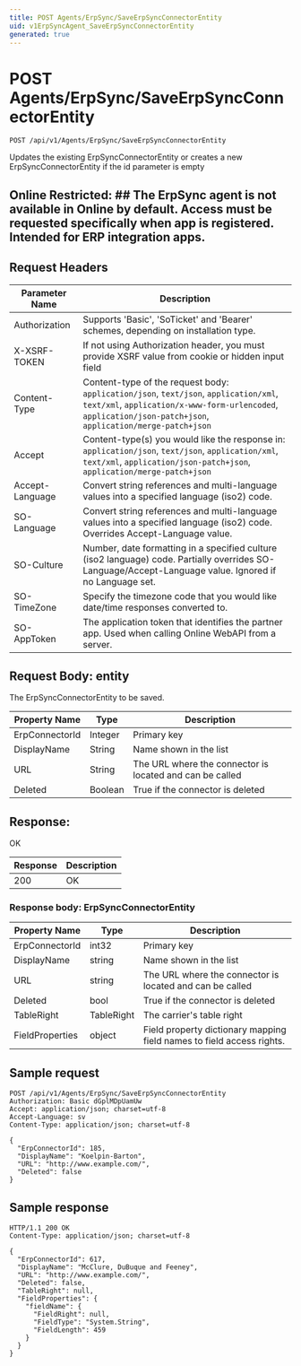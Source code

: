 ```yaml
---
title: POST Agents/ErpSync/SaveErpSyncConnectorEntity
uid: v1ErpSyncAgent_SaveErpSyncConnectorEntity
generated: true
---
```


# POST Agents/ErpSync/SaveErpSyncConnectorEntity

```http
POST /api/v1/Agents/ErpSync/SaveErpSyncConnectorEntity
```

Updates the existing ErpSyncConnectorEntity or creates a new ErpSyncConnectorEntity if the id parameter is empty


## Online Restricted: ## The ErpSync agent is not available in Online by default. Access must be requested specifically when app is registered. Intended for ERP integration apps.







## Request Headers

| Parameter Name | Description |
|----------------|-------------|
| Authorization  | Supports 'Basic', 'SoTicket' and 'Bearer' schemes, depending on installation type. |
| X-XSRF-TOKEN   | If not using Authorization header, you must provide XSRF value from cookie or hidden input field |
| Content-Type | Content-type of the request body: `application/json`, `text/json`, `application/xml`, `text/xml`, `application/x-www-form-urlencoded`, `application/json-patch+json`, `application/merge-patch+json` |
| Accept         | Content-type(s) you would like the response in: `application/json`, `text/json`, `application/xml`, `text/xml`, `application/json-patch+json`, `application/merge-patch+json` |
| Accept-Language | Convert string references and multi-language values into a specified language (iso2) code. |
| SO-Language | Convert string references and multi-language values into a specified language (iso2) code. Overrides Accept-Language value. |
| SO-Culture | Number, date formatting in a specified culture (iso2 language) code. Partially overrides SO-Language/Accept-Language value. Ignored if no Language set. |
| SO-TimeZone | Specify the timezone code that you would like date/time responses converted to. |
| SO-AppToken | The application token that identifies the partner app. Used when calling Online WebAPI from a server. |

## Request Body: entity 

The ErpSyncConnectorEntity to be saved. 

| Property Name | Type |  Description |
|----------------|------|--------------|
| ErpConnectorId | Integer | Primary key |
| DisplayName | String | Name shown in the list |
| URL | String | The URL where the connector is located and can be called |
| Deleted | Boolean | True if the connector is deleted |

## Response:

OK

| Response | Description |
|----------------|-------------|
| 200 | OK |

### Response body: ErpSyncConnectorEntity

| Property Name | Type |  Description |
|----------------|------|--------------|
| ErpConnectorId | int32 | Primary key |
| DisplayName | string | Name shown in the list |
| URL | string | The URL where the connector is located and can be called |
| Deleted | bool | True if the connector is deleted |
| TableRight | TableRight | The carrier's table right |
| FieldProperties | object | Field property dictionary mapping field names to field access rights. |

## Sample request

```http!
POST /api/v1/Agents/ErpSync/SaveErpSyncConnectorEntity
Authorization: Basic dGplMDpUamUw
Accept: application/json; charset=utf-8
Accept-Language: sv
Content-Type: application/json; charset=utf-8

{
  "ErpConnectorId": 185,
  "DisplayName": "Koelpin-Barton",
  "URL": "http://www.example.com/",
  "Deleted": false
}
```

## Sample response

```http_
HTTP/1.1 200 OK
Content-Type: application/json; charset=utf-8

{
  "ErpConnectorId": 617,
  "DisplayName": "McClure, DuBuque and Feeney",
  "URL": "http://www.example.com/",
  "Deleted": false,
  "TableRight": null,
  "FieldProperties": {
    "fieldName": {
      "FieldRight": null,
      "FieldType": "System.String",
      "FieldLength": 459
    }
  }
}
```